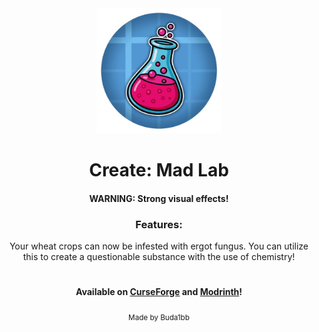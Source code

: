 <div align="center">
  <img src="https://github.com/Budabbb/CreateMadLab/blob/master/logo.png?raw=true" alt="Logo" width="200"/><br>
  <h1>Create: Mad Lab</h1>
  <h4>WARNING: Strong visual effects!</h4>
  <h3>Features:</h3>
  <p>Your wheat crops can now be infested with ergot fungus. You can utilize this to create a questionable substance with the use of chemistry!</p>
   <h1></h1>
  <h4>Available on <a href="https://curseforge.com/minecraft/mc-mods/create-mad-lab">CurseForge</a> and <a href="https://modrinth.com/mod/create-mad-lab">Modrinth</a>!</h4>
  <sub>Made by Buda1bb</sub>
</div>
